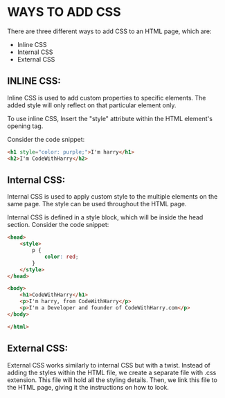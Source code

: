 # WAYS TO ADD CSS
There are three different ways to add CSS to an HTML page, which are:

- Inline CSS
- Internal CSS
- External CSS

## INLINE CSS:
Inline CSS is used to add custom properties to specific elements. The added style will only reflect on that particular element only.

To use inline CSS, Insert the "style" attribute within the HTML element's opening tag.

Consider the code snippet:
```html
<h1 style="color: purple;">I'm harry</h1>
<h2>I'm CodeWithHarry</h2>
```
##  Internal CSS:
Internal CSS is used to apply custom style to the multiple elements on the same page. The style can be used throughout the HTML page.

Internal CSS is defined in a style block, which will be inside the head section.
Consider the code snippet:
```html
<head>
    <style>
        p {
            color: red;
        }
    </style>
</head>

<body>
    <h1>CodeWithHarry</h1>
    <p>I'm harry, from CodeWithHarry</p>
    <p>I'm a Developer and founder of CodeWithHarry.com</p>
</body>

</html>
```
## External CSS:
External CSS works similarly to internal CSS but with a twist. Instead of adding the styles within the HTML file, we create a separate file with .css extension. This file will hold all the styling details. Then, we link this file to the HTML page, giving it the instructions on how to look. 

